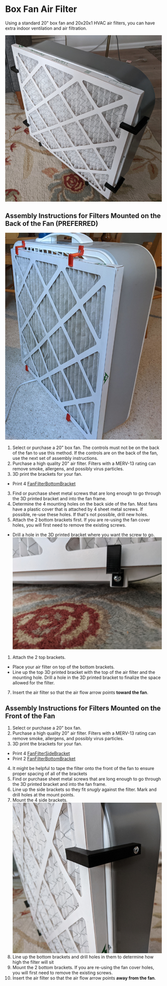 # Box Fan Air Filter
Using a standard 20" box fan and 20x20x1 HVAC air filters, you can have extra indoor ventilation and air filtration.

![completed-front](images/completed-fan.jpg)

## Assembly Instructions for Filters Mounted on the Back of the Fan (PREFERRED)

![completed-back](images/completed-fan-back.jpg)

1. Select or purchase a 20" box fan. The controls must not be on the back of the fan to use this method. If the controls are on the back of the fan, use the next set of assembly instructions.
2. Purchase a high quality 20" air filter. Filters with a MERV-13 rating can remove smoke, allergens, and possibly virus particles.
3. 3D print the brackets for your fan.
- Print 4 [FanFilterBottomBracket](stls/FanFilterBottomBracket.stl)
3. Find or purchase sheet metal screws that are long enough to go through the 3D printed bracket and into the fan frame.
4. Determine the 4 mounting holes on the back side of the fan. Most fans have a plastic cover that is attached by 4 sheet metal screws. If possible, re-use these holes. If that's not possible, drill new holes.
5. Attach the 2 bottom brackets first. If you are re-using the fan cover holes, you will first need to remove the existing screws.
- Drill a hole in the 3D printed bracket where you want the screw to go.
![bottom bracket](images/bottom-bracket.jpg)
1. Attach the 2 top brackets.
- Place your air filter on top of the bottom brackets.
- Line up the top 3D printed bracket with the top of the air filter and the mounting hole. Drill a hole in the 3D printed bracket to finalize the space allowed for the filter.
7. Insert the air filter so that the air flow arrow points **toward the fan**.

## Assembly Instructions for Filters Mounted on the Front of the Fan

1. Select or purchase a 20" box fan.
2. Purchase a high quality 20" air filter. Filters with a MERV-13 rating can remove smoke, allergens, and possibly virus particles.
3. 3D print the brackets for your fan.
- Print 4 [FanFilterSideBracket](stls/FanFilterSideBracket.stl)
- Print 2 [FanFilterBottomBracket](stls/FanFilterBottomBracket.stl)
4. It might be helpful to tape the filter onto the front of the fan to ensure proper spacing of all of the brackets
5. Find or purchase sheet metal screws that are long enough to go through the 3D printed bracket and into the fan frame.
6. Line up the side brackets so they fit *snugly* against the filter. Mark and drill holes at the mount points.
7. Mount the 4 side brackets.
![side bracket](images/side-bracket.jpg)
8. Line up the bottom brackets and drill holes in them to determine how high the filter will sit
9.  Mount the 2 bottom brackets. If you are re-using the fan cover holes, you will first need to remove the existing screws.
10. Insert the air filter so that the air flow arrow points **away from the fan**.

